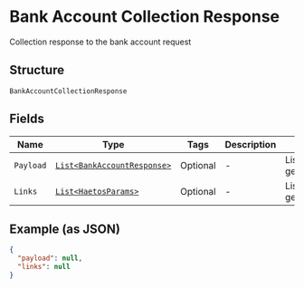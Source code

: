
# Bank Account Collection Response

Collection response to the bank account request

## Structure

`BankAccountCollectionResponse`

## Fields

| Name | Type | Tags | Description | Getter | Setter |
|  --- | --- | --- | --- | --- | --- |
| `Payload` | [`List<BankAccountResponse>`](../../doc/models/bank-account-response.md) | Optional | - | List<BankAccountResponse> getPayload() | setPayload(List<BankAccountResponse> payload) |
| `Links` | [`List<HaetosParams>`](../../doc/models/haetos-params.md) | Optional | - | List<HaetosParams> getLinks() | setLinks(List<HaetosParams> links) |

## Example (as JSON)

```json
{
  "payload": null,
  "links": null
}
```

